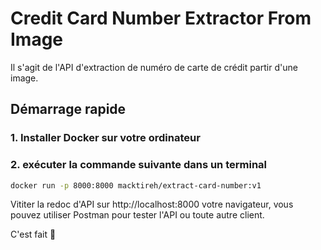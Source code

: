 # Credit Card Number Extractor From Image

Il s'agit de l'API d'extraction de numéro de carte de crédit partir d'une image.

## Démarrage rapide

### 1. Installer Docker sur votre ordinateur

### 2. exécuter la commande suivante dans un terminal

```bash
docker run -p 8000:8000 macktireh/extract-card-number:v1
```

Vititer la redoc d'API sur http://localhost:8000 votre navigateur, vous pouvez utiliser Postman pour tester l'API ou toute autre client.

C'est fait 🚀
